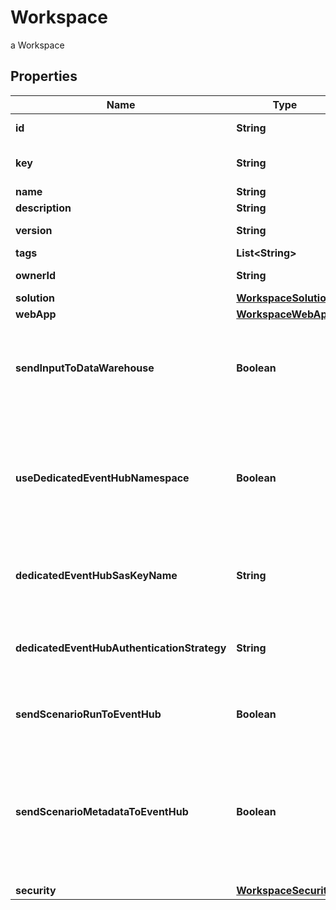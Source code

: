 

# Workspace

a Workspace

## Properties

Name | Type | Description | Notes
------------ | ------------- | ------------- | -------------
**id** | **String** | the Workspace version unique identifier |  [optional] [readonly]
**key** | **String** | technical key for resource name convention and version grouping. Must be unique | 
**name** | **String** | the Workspace name | 
**description** | **String** | the Workspace description |  [optional]
**version** | **String** | the Workspace version MAJOR.MINOR.PATCH. |  [optional]
**tags** | **List&lt;String&gt;** | the list of tags |  [optional]
**ownerId** | **String** | the user id which own this workspace |  [optional] [readonly]
**solution** | [**WorkspaceSolution**](WorkspaceSolution.md) |  | 
**webApp** | [**WorkspaceWebApp**](WorkspaceWebApp.md) |  |  [optional]
**sendInputToDataWarehouse** | **Boolean** | default setting for all Scenarios and Run Templates to set whether or not the Dataset values and the input parameters values are send to the DataWarehouse prior to the ScenarioRun |  [optional]
**useDedicatedEventHubNamespace** | **Boolean** | Set this property to true to use a dedicated Azure Event Hub Namespace for this Workspace. The Event Hub Namespace must be named \\&#39;&lt;organization_id\\&gt;-&lt;workspace_id\\&gt;\\&#39; (in lower case). This Namespace must also contain two Event Hubs named \\&#39;probesmeasures\\&#39; and \\&#39;scenariorun\\&#39;. |  [optional]
**dedicatedEventHubSasKeyName** | **String** | the Dedicated Event Hub SAS key name, default to RootManageSharedAccessKey. Use the /secret endpoint to set the key value |  [optional]
**dedicatedEventHubAuthenticationStrategy** | **String** | the Event Hub authentication strategy, SHARED_ACCESS_POLICY or TENANT_CLIENT_CREDENTIALS. Default to the one defined for the tenant. |  [optional]
**sendScenarioRunToEventHub** | **Boolean** | default setting for all Scenarios and Run Templates to set whether or not the ScenarioRun is send to the Event Hub |  [optional]
**sendScenarioMetadataToEventHub** | **Boolean** | Set this property to false to not send scenario metada to Azure Event Hub Namespace for this Workspace. The Event Hub Namespace must be named \\&#39;&lt;organization_id\\&gt;-&lt;workspace_id\\&gt;\\&#39; (in lower case). This Namespace must also contain two Event Hubs named \\&#39;scenariometadata\\&#39; and \\&#39;scenariorunmetadata\\&#39;. |  [optional]
**security** | [**WorkspaceSecurity**](WorkspaceSecurity.md) |  |  [optional]



